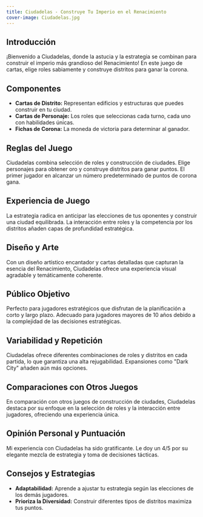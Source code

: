```yaml
---
title: Ciudadelas - Construye Tu Imperio en el Renacimiento
cover-image: Ciudadelas.jpg
---
```


## Introducción ##


¡Bienvenido a Ciudadelas, donde la astucia y la estrategia se combinan para construir el imperio más grandioso del Renacimiento! En este juego de cartas, elige roles sabiamente y construye distritos para ganar la corona.

## Componentes ##


- <b>Cartas de Distrito:</b> Representan edificios y estructuras que puedes construir en tu ciudad.
- <b>Cartas de Personaje:</b> Los roles que seleccionas cada turno, cada uno con habilidades únicas.
- <b>Fichas de Corona:</b> La moneda de victoria para determinar al ganador.

## Reglas del Juego ##


Ciudadelas combina selección de roles y construcción de ciudades. Elige personajes para obtener oro y construye distritos para ganar puntos. El primer jugador en alcanzar un número predeterminado de puntos de corona gana.

## Experiencia de Juego ##


La estrategia radica en anticipar las elecciones de tus oponentes y construir una ciudad equilibrada. La interacción entre roles y la competencia por los distritos añaden capas de profundidad estratégica.

## Diseño y Arte ##


Con un diseño artístico encantador y cartas detalladas que capturan la esencia del Renacimiento, Ciudadelas ofrece una experiencia visual agradable y temáticamente coherente.

## Público Objetivo ##


Perfecto para jugadores estratégicos que disfrutan de la planificación a corto y largo plazo. Adecuado para jugadores mayores de 10 años debido a la complejidad de las decisiones estratégicas.

## Variabilidad y Repetición ##


Ciudadelas ofrece diferentes combinaciones de roles y distritos en cada partida, lo que garantiza una alta rejugabilidad. Expansiones como "Dark City" añaden aún más opciones.

## Comparaciones con Otros Juegos ##


En comparación con otros juegos de construcción de ciudades, Ciudadelas destaca por su enfoque en la selección de roles y la interacción entre jugadores, ofreciendo una experiencia única.

## Opinión Personal y Puntuación ##


Mi experiencia con Ciudadelas ha sido gratificante. Le doy un 4/5 por su elegante mezcla de estrategia y toma de decisiones tácticas.

## Consejos y Estrategias ##


- <b>Adaptabilidad:</b> Aprende a ajustar tu estrategia según las elecciones de los demás jugadores.
- <b>Prioriza la Diversidad:</b> Construir diferentes tipos de distritos maximiza tus puntos.